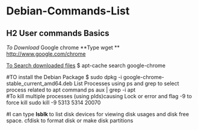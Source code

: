 # Debian-Commands-List
## H2 User commands Basics

 *To Download* Google chrome 
 **Type wget ** http://www.google.com/chrome

<u>To Search downloaded files</u> 
$ apt-cache search google-chrome

#TO install the Debian Package
 $ sudo dpkg -i google-chrome-stable_current_amd64.deb 
 List Processes using ps and grep to select process related to apt command
 ps aux | grep -i apt  
 #To kill multiple processes (using pIds)causing Lock or error and flag -9 to force kill
 sudo kill -9 5313 5314 20070
 
 #I can type <b> lsblk </b> to list disk devices for viewing disk usages and disk free space.
   cfdisk to format disk or make disk partitions

